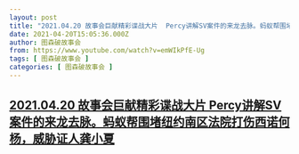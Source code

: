 ```yaml
---
layout: post
title: "2021.04.20 故事会巨献精彩谍战大片  Percy讲解SV案件的来龙去脉。蚂蚁帮围堵纽约南区法院打伤西诺何杨，威胁证人龚小夏"
date: 2021-04-20T15:05:36.000Z
author: 图森破故事会
from: https://www.youtube.com/watch?v=emWIkPfE-Ug
tags: [ 图森破故事会 ]
categories: [ 图森破故事会 ]
---
```

<!--1618931136000-->
[2021.04.20 故事会巨献精彩谍战大片  Percy讲解SV案件的来龙去脉。蚂蚁帮围堵纽约南区法院打伤西诺何杨，威胁证人龚小夏](https://www.youtube.com/watch?v=emWIkPfE-Ug)
------

<div>

</div>
